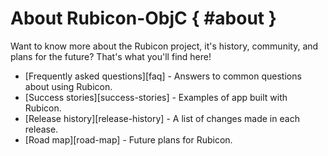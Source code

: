 # About Rubicon-ObjC { #about }

Want to know more about the Rubicon project, it's history, community, and plans for the future? That's what you'll find here!

* [Frequently asked questions][faq] - Answers to common questions about using Rubicon.
* [Success stories][success-stories] - Examples of app built with Rubicon.
* [Release history][release-history] - A list of changes made in each release.
* [Road map][road-map] - Future plans for Rubicon.
